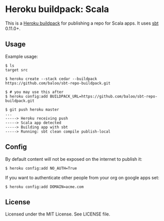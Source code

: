 Heroku buildpack: Scala
=========================

This is a [Heroku buildpack](http://devcenter.heroku.com/articles/buildpacks) for publishing a repo for Scala apps.
It uses [sbt](https://github.com/harrah/xsbt/) 0.11.0+.

Usage
-----

Example usage:

    $ ls
    target src

    $ heroku create --stack cedar --buildpack https://github.com/baloo/sbt-repo-buildpack.git
    
    $ # you may use this after
    $ heroku config:add BUILDPACK_URL=https://github.com/baloo/sbt-repo-buildpack.git

    $ git push heroku master
    ...
    -----> Heroku receiving push
    -----> Scala app detected
    -----> Building app with sbt
    -----> Running: sbt clean compile publish-local

Config
------
By default content will not be exposed on the internet to publish it:

    $ heroku config:add NO_AUTH=True

If you want to authenticate other people from your org on google apps set:

    $ heroku config:add DOMAIN=acme.com

License
-------

Licensed under the MIT License. See LICENSE file.
